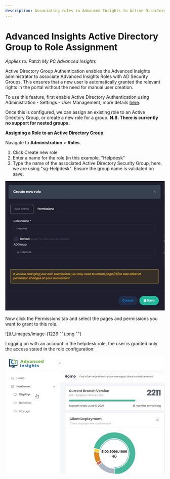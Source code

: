 ```yaml
---
description: Associating roles in Advanced Insights to Active Directory Groups
---
```


# Advanced Insights Active Directory Group to Role Assignment

_Applies to: Patch My PC Advanced Insights_

Active Directory Group Authentication enables the Advanced Insights administrator to associate Advanced Insights Roles with AD Security Groups. This ensures that a new user is automatically granted the relevant rights in the portal without the need for manual user creation.

To use this feature, first enable Active Directory Authentication using Administration - Settings - User Management, more details [here](https://docs.patchmypc.com/installation-guides/advanced-insights/active-directory-integration).

Once this is configured, we can assign an existing role to an Active Directory Group, or create a new role for a group. **N.B. There is currently no support for nested groups.**

**Assigning a Role to an Active Directory Group**

Navigate to **Administration** > **Roles**.

1. Click Create new role
2. Enter a name for the role (in this example, "Helpdesk"
3. Type the name of the associated Active Directory Security Group, here, we are using "sg-Helpdesk". Ensure the group name is validated on save.

![](../.gitbook/assets/Role-Group.jpg)

Now click the Permissions tab and select the pages and permissions you want to grant to this role.

!\[]\(/\_images/image-(1226 "").png "")

Logging on with an account in the helpdesk role, the user is granted only the access stated in the role configuration:

![](../.gitbook/assets/Helpdesk-User-Dashboard.jpg)
